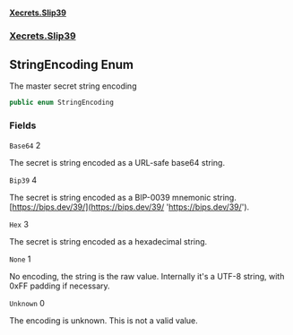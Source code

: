 #### [Xecrets.Slip39](index.md 'index')
### [Xecrets.Slip39](Xecrets.Slip39.md 'Xecrets.Slip39')

## StringEncoding Enum

The master secret string encoding

```csharp
public enum StringEncoding
```
### Fields

<a name='Xecrets.Slip39.StringEncoding.Base64'></a>

`Base64` 2

The secret is string encoded as a URL-safe base64 string.

<a name='Xecrets.Slip39.StringEncoding.Bip39'></a>

`Bip39` 4

The secret is string encoded as a BIP-0039 mnemonic string.  
[https://bips.dev/39/](https://bips.dev/39/ 'https://bips.dev/39/').

<a name='Xecrets.Slip39.StringEncoding.Hex'></a>

`Hex` 3

The secret is string encoded as a hexadecimal string.

<a name='Xecrets.Slip39.StringEncoding.None'></a>

`None` 1

No encoding, the string is the raw value. Internally it's a UTF-8 string, with 0xFF padding if necessary.

<a name='Xecrets.Slip39.StringEncoding.Unknown'></a>

`Unknown` 0

The encoding is unknown. This is not a valid value.